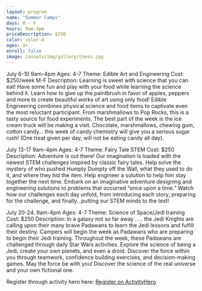 ```yaml
---
layout: program
name: "Summer Camps"
days: M - F
hours: 9am-4pm
priceDescription: $250
color: color-4
ages: 3+
enroll: false
image: /assets/img/gallery/chess.jpg
---
```


July 6-10   9am-4pm
Ages: 4-7
Theme: Edible Art and Engineering
Cost: $250/week M-F
Description:
Learning is sweet with science that you can eat! Have some fun and play with your food while learning the science behind it. Learn how to give up the paintbrush in favor of apples, peppers and more to create beautiful works of art using only food! Edible Engineering combines physical science and food items to captivate even the most reluctant participant. From marshmallows to Pop Rocks, this is a tasty source for food experiments. The best part of the week is the ice cream truck will be making a visit. Chocolate, marshmallows, chewing gum, cotton candy… this week of candy chemistry will give you a serious sugar rush! (One treat given per day, will not be eating candy all day).


July 13-17   9am-4pm
Ages: 4-7
Theme: Fairy Tale STEM
Cost: $250
Description:
Adventure is out there! Our imagination is loaded with the newest STEM challenges inspired by classic fairy tales. Help solve the mystery of who pushed Humpty Dumpty off the Wall, what they used to do it, and where they hid the item. Help engineer a solution to help him stay together the next time. Embark on an imaginative adventure designing and engineering solutions to problems that occurred “once upon a time.” Watch how our challenges each day unfold, from introducing each story, preparing for the challenge, and finally…putting our STEM minds to the test!


July 20-24.  9am-4pm
Ages: 4-7
Theme: Science of Space/Jedi training
Cost: $250
Description:
In a galaxy not so far away . . . the Jedi Knights are calling upon their many brave Padawans to learn the Jedi lessons and fulfill their destiny. Campers will begin the week as Padawans who are preparing to begin their Jedi training. Throughout the week, these Padawans are challenged through daily Star Wars activities. Explore the science of being a Jedi, create your own planets, and even a droid. Discover the force within you through teamwork, confidence building exercises, and decision-making games. May the force be with you! Discover the science of the real universe and your own fictional one.

Register through activity hero here:
<a class="ah-widget" href="https://www.activityhero.com/biz/94419-mighty-kids-bothell-wa?aht_cam=schedule-widget&aht_src=62927" data-id="3518">Register on ActivityHero</a> <script src="//www.activityhero.com/widget.js?v=1579653307"></script> 
